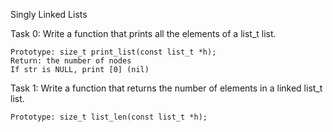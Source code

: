 Singly Linked Lists

Task 0: Write a function that prints all the elements of a list_t list.

    Prototype: size_t print_list(const list_t *h);
    Return: the number of nodes
    If str is NULL, print [0] (nil)

Task 1: Write a function that returns the number of elements in a linked list_t list.

    Prototype: size_t list_len(const list_t *h);


